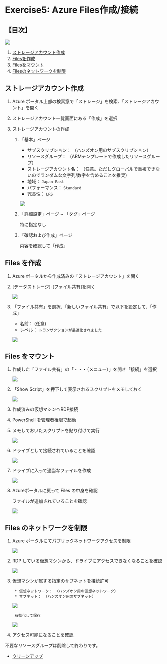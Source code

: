 # Exercise5: Azure Files作成/接続

## 【目次】

![](images/ex00-0000-completed.png)

1. [ストレージアカウント作成](#ストレージアカウント作成)
1. [Filesを作成](#filesを作成)
1. [Filesをマウント](#filesをマウント)
1. [Filesのネットワークを制限](#Filesのネットワークを制限)

## ストレージアカウント作成

1. Azure ポータル上部の検索窓で「ストレージ」を検索、「ストレージアカウント」を開く

1. ストレージアカウント一覧画面にある「作成」を選択

1. ストレージアカウントの作成

    1. 「基本」ページ

        * サブスクリプション： （ハンズオン用のサブスクリプション）
        * リソースグループ： （ARMテンプレートで作成したリソースグループ）
        * ストレージアカウント名： （任意。ただしグローバルで重複できないのでランダムな文字列/数字を含めることを推奨）
        * 地域： `Japan East`
        * パフォーマンス： `Standard`
        * 冗長性： `LRS`
        
        ![](images/ex05-0101-files.png)

    1. 「詳細設定」ページ ~ 「タグ」ページ

        特に指定なし

    1. 「確認および作成」ページ

        内容を確認して「作成」

## Files を作成

1. Azure ポータルから作成済みの「ストレージアカウント」を開く

1. [データストレージ]-[ファイル共有]を開く

    ![](images/ex05-0201-files.png)

1. 「ファイル共有」を選択、「新しいファイル共有」で以下を設定して、「作成」

    * 名前： (任意)
    * レベル： `トランザクションが最適化されました`

    ![](images/ex05-0202-files.png)


## Files をマウント

1. 作成した「ファイル共有」の「・・・（メニュー）」を開き「接続」を選択

    ![](images/ex05-0301-files.png)

1. 「Show Script」を押下して表示されるスクリプトをメモしておく

    ![](images/ex05-0302-files.png)

1. 作成済みの仮想マシンへRDP接続

1. PowerShell を管理者権限で起動

1. メモしておいたスクリプトを貼り付けて実行

    ![](images/ex05-0303-files.png)

1. ドライブとして接続されていることを確認

    ![](images/ex05-0304-files.png)

1. ドライブに入って適当なファイルを作成

    ![](images/ex05-0305-files.png)

1. Azureポータルに戻って Files の中身を確認

    ファイルが追加されていることを確認

    ![](images/ex05-0306-files.png)


## Files のネットワークを制限
1. Azure ポータルにてパブリックネットワークアクセスを制限

    ![](images/ex05-0401-files.png)

1. RDP している仮想マシンから、ドライブにアクセスできなくなることを確認

    ![](images/ex05-0402-files.png)


1. 仮想マシンが属する指定のサブネットを接続許可

        * 仮想ネットワーク： （ハンズオン用の仮想ネットワーク）
        * サブネット： （ハンズオン用のサブネット）

    ![](images/ex05-0403-files.png)

        有効化して保存

    ![](images/ex05-0404-files.png)

1. アクセス可能になることを確認


不要なリソースグループは削除して終わりです。

* [クリーンアップ](exercise99.md)

